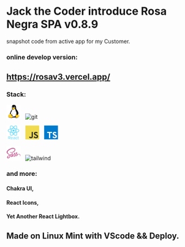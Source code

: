 # Jack the Coder introduce Rosa Negra SPA v0.8.9
snapshot code from active app for my Customer.

### online develop version: 

## https://rosav3.vercel.app/

### Stack: 

<p> 
<img src="https://raw.githubusercontent.com/devicons/devicon/master/icons/linux/linux-original.svg" alt="linux" width="37" height="37"/>&nbsp;&nbsp; 
<img src="https://www.vectorlogo.zone/logos/git-scm/git-scm-icon.svg" alt="git" width="37" height="37"/><br/>
</p>
<p> 
<img src="https://raw.githubusercontent.com/devicons/devicon/master/icons/react/react-original-wordmark.svg" alt="react" width="37" height="37"/>&nbsp;&nbsp;  
<img src="https://raw.githubusercontent.com/devicons/devicon/master/icons/javascript/javascript-original.svg" alt="javascript" width="37" height="37"/>&nbsp;&nbsp;
<img src="https://raw.githubusercontent.com/devicons/devicon/master/icons/typescript/typescript-original.svg" alt="typescript" width="37" height="37"/><br/>
</p> 
 <p> 
 <img src="https://raw.githubusercontent.com/devicons/devicon/master/icons/sass/sass-original.svg" alt="sass" width="37" height="37"/>&nbsp;&nbsp; 
 <img src="https://www.vectorlogo.zone/logos/tailwindcss/tailwindcss-icon.svg" alt="tailwind" width="37" height="37"/><br/>
 </p>
  
### and more:
#### Chakra UI, 
#### React Icons, 
#### Yet Another React Lightbox.

## Made on Linux Mint with VScode && Deploy.


